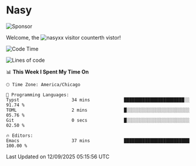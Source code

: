 # Nasy

<!--
<p align="center">
<img height="200" src="https://github-readme-stats.vercel.app/api?username=nasyxx&count_private=true&show_icons=true&theme=dracula&include_all_commits=true"/>
<img height="200" src="https://github-readme-stats.vercel.app/api/top-langs/?username=nasyxx&theme=dracula&hide=html,jupyter+notebook&count_private=true&show_icons=true"/>
</p>

  
----------------
-->

![Sponsor](https://img.shields.io/static/v1.svg?label=Sponsor&message=%E2%9D%A4&logo=GitHub&style=flat&color=pink)
 
Welcome, the ![nasyxx visitor counter](https://count.getloli.com/get/@nasyxx?theme=rule34)th vistor!
 
<!--START_SECTION:waka-->
![Code Time](http://img.shields.io/badge/Code%20Time-4%2C754%20hrs%2042%20mins-blue)

![Lines of code](https://img.shields.io/badge/From%20Hello%20World%20I%27ve%20Written-6.3%20million%20lines%20of%20code-blue)

📊 **This Week I Spent My Time On** 

```text
🕑︎ Time Zone: America/Chicago

💬 Programming Languages: 
Typst                    34 mins             ███████████████████████░░   91.74 % 
TOML                     2 mins              █░░░░░░░░░░░░░░░░░░░░░░░░   05.76 % 
Git                      0 secs              █░░░░░░░░░░░░░░░░░░░░░░░░   02.50 % 

🔥 Editors: 
Emacs                    37 mins             █████████████████████████   100.00 % 
```


 Last Updated on 12/09/2025 05:15:56 UTC
<!--END_SECTION:waka-->

<!-- ![visitors](https://visitor-badge.laobi.icu/badge?page_id=nasyxx.nasyxx) -->
